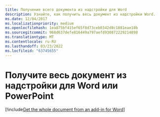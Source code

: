 ```yaml
---
title: Получение всего документа из надстройки для Word
description: Узнайте, как получить весь документ из надстройки Word.
ms.date: 12/04/2017
ms.localizationpriority: medium
ms.openlocfilehash: 1ea875bf415ef65f8d73ceb0342d8c1881eae18b
ms.sourcegitcommit: 968d637defe816449a797aefd930872229214898
ms.translationtype: MT
ms.contentlocale: ru-RU
ms.lasthandoff: 03/23/2022
ms.locfileid: "63745655"
---
```

# <a name="get-the-whole-document-from-an-add-in-for-word-or-powerpoint"></a>Получите весь документ из надстройки для Word или PowerPoint

[!include[Get the whole document from an add-in for Word](../includes/file-get-the-whole-document-from-an-add-in-for-powerpoint-or-word.md)]
